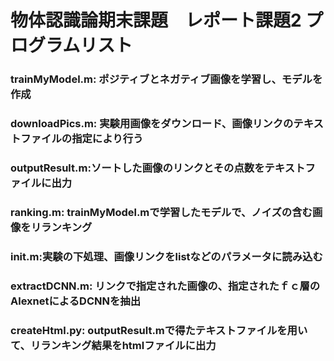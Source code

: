 # 物体認識論期末課題　レポート課題2 プログラムリスト

### trainMyModel.m: ポジティブとネガティブ画像を学習し、モデルを作成
### downloadPics.m: 実験用画像をダウンロード、画像リンクのテキストファイルの指定により行う<br>
### outputResult.m:ソートした画像のリンクとその点数をテキストファイルに出力<br>
### ranking.m: trainMyModel.mで学習したモデルで、ノイズの含む画像をリランキング<br>
### init.m:実験の下処理、画像リンクをlistなどのパラメータに読み込む<br>
### extractDCNN.m: リンクで指定された画像の、指定されたｆｃ層のAlexnetによるDCNNを抽出 <br>
### createHtml.py: outputResult.mで得たテキストファイルを用いて、リランキング結果をhtmlファイルに出力 <br>
